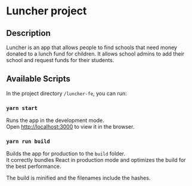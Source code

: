 # Luncher project

## Description

Luncher is an app that allows people to find schools that need
money donated to a lunch fund for children. It allows school admins
to add their school and request funds for their students.

## Available Scripts

In the project directory `/luncher-fe`, you can run:

### `yarn start`

Runs the app in the development mode.<br>
Open [http://localhost:3000](http://localhost:3000) to view it in the browser.

### `yarn run build`

Builds the app for production to the `build` folder.<br>
It correctly bundles React in production mode and optimizes the build for the best performance.

The build is minified and the filenames include the hashes.
